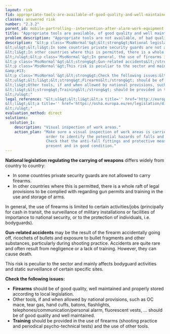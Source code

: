 ```yaml
---
layout: risk
fid: appropriate-tools-are-available-of-good-quality-and-well-maintained
classes: answered risk
number: "2.3.2"
parent_id: mobile-partrolling--intervention-after-alarm-work-equipment
title: "Appropriate tools are available, of good quality and well maintained."
problem_description: "Appropriate tools are not available, of bad quality and poorly maintained"
description: "&lt;p class='MsoNormal'&gt;&lt;strong&gt;National legislation regulating the carrying of weapons&lt;/strong&gt; differs widely from country to country:&lt;/p&gt;&amp;#13;
&lt;ul&gt;&lt;li&gt;In some countries private security guards are not allowed to carry firearms.&lt;/li&gt;&amp;#13;
&lt;li&gt;In other countries where this is permitted, there is a whole raft of legal provisions to be complied with regarding gun permits and training in the use and storage of arms.&lt;/li&gt;&amp;#13;
&lt;/ul&gt;&lt;p class='MsoNormal'&gt;In general, the use of firearms is limited to certain activities/jobs (principally for cash in transit, the surveillance of military installations or facilities of importance to national security, or to the protection of individuals, i.e. bodyguards).&lt;/p&gt;&amp;#13;
&lt;p class='MsoNormal'&gt;&lt;strong&gt;Gun-related accidents&lt;/strong&gt; may be the result of the firearm accidentally going off, ricochets of bullets and exposure to bullet fragments and other substances, particularly during shooting practice. Accidents are quite rare and often result from negligence or a lack of training. However, they can cause death.&lt;/p&gt;&amp;#13;
&lt;p class='MsoNormal'&gt;This risk is peculiar to the sector and mainly affects bodyguard activities and static surveillance of certain specific sites.&lt;/p&gt;&amp;#13;
&amp;#13;
&lt;p class='MsoNormal'&gt;&lt;strong&gt;Check the following issues:&lt;/strong&gt;&lt;/p&gt;&amp;#13;
&lt;ul&gt;&lt;li&gt;&lt;strong&gt;Firearms&lt;/strong&gt; should be of good quality, well maintained and properly stored according to local legislation.&lt;/li&gt;&amp;#13;
&lt;li&gt;Other tools, if and when allowed by national provisions, such as OC mace, tear gas, hand cuffs, batons, flashlights, telephones/communication/personal alarm, fluorescent vests, ... should be of good quality and well maintained.&lt;/li&gt;&amp;#13;
&lt;li&gt;&lt;strong&gt;Training&lt;/strong&gt; should be provided in the use of firearms (shooting practice and periodical psycho-technical tests) and the use of other tools.&lt;/li&gt;&amp;#13;
&lt;/ul&gt;"
legal_reference: "&lt;ul&gt;&lt;li&gt;&lt;a title='' href='http://europa.eu/legislation_summaries/employment_and_social_policy/health_hygiene_safety_at_work/c11113_en.htm' rel='nofollow' target='_blank'&gt;89/391/CEE Implementing measures to improve the health and safety of workers (framework directive).&lt;/a&gt;&lt;/li&gt;&amp;#13;
&lt;li&gt;&lt;a title='' href='https://osha.europa.eu/en/legislation/directives/workplaces-equipment-signs-personal-protective-equipment/osh-directives/3' rel='nofollow' target='_blank'&gt;2009/104/EC Directive on the minimum safety and health requirements for the use of work equipment.&lt;/a&gt;&lt;/li&gt;&amp;#13;
&lt;/ul&gt;"
evaluation_method: direct
solutions:
  solution_1:
    description: "Visual inspection of work areas."
    action_plan: "Make sure a visual inspection of work areas is carried out in
                  order to identify the potential hazards of falls and slips.
                  Check that the anti-fall fittings and protective measures are
                  present and in good condition."
---
```

**National legislation regulating the carrying of weapons** differs widely from country to country:

  * In some countries private security guards are not allowed to carry firearms.
  * In other countries where this is permitted, there is a whole raft of legal provisions to be complied with regarding gun permits and training in the use and storage of arms.

In general, the use of firearms is limited to certain activities/jobs
(principally for cash in transit, the surveillance of military installations
or facilities of importance to national security, or to the protection of
individuals, i.e. bodyguards).

**Gun-related accidents** may be the result of the firearm accidentally going off, ricochets of bullets and exposure to bullet fragments and other substances, particularly during shooting practice. Accidents are quite rare and often result from negligence or a lack of training. However, they can cause death.

This risk is peculiar to the sector and mainly affects bodyguard activities
and static surveillance of certain specific sites.

**Check the following issues:**

  * **Firearms** should be of good quality, well maintained and properly stored according to local legislation.
  * Other tools, if and when allowed by national provisions, such as OC mace, tear gas, hand cuffs, batons, flashlights, telephones/communication/personal alarm, fluorescent vests, ... should be of good quality and well maintained.
  * **Training** should be provided in the use of firearms (shooting practice and periodical psycho-technical tests) and the use of other tools.


